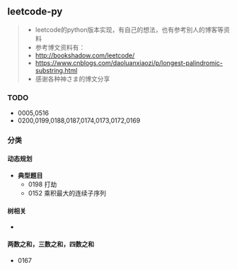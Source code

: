 ## leetcode-py
>* leetcode的python版本实现，有自己的想法，也有参考别人的博客等资料
>* 参考博文资料有：
>  * http://bookshadow.com/leetcode/
>  * https://www.cnblogs.com/daoluanxiaozi/p/longest-palindromic-substring.html
>* 感谢各种神さま的博文分享

### TODO
* 0005,0516
* 0200,0199,0188,0187,0174,0173,0172,0169

### 分类
#### 动态规划
* **典型题目**
  * 0198 打劫
  * 0152 乘积最大的连续子序列

#### 树相关
* 

#### 两数之和，三数之和，四数之和
* 0167